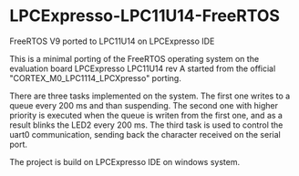 # LPCExpresso-LPC11U14-FreeRTOS
FreeRTOS V9 ported to LPC11U14 on LPCExpresso IDE

This is a minimal porting of the FreeRTOS operating system on the evaluation board 
LPCExpresso LPC11U14 rev A started from the official "CORTEX_M0_LPC1114_LPCXpresso" porting.

There are three tasks implemented on the system. The first one writes to a queue every 200 ms and than suspending. The second one with higher 
priority is executed when the queue is writen from the first one, and as a result blinks the LED2 every 200 ms.
The third task is used to control the uart0 communication, sending back the character received on the serial port.

The project is build on LPCExpresso IDE on windows system.
